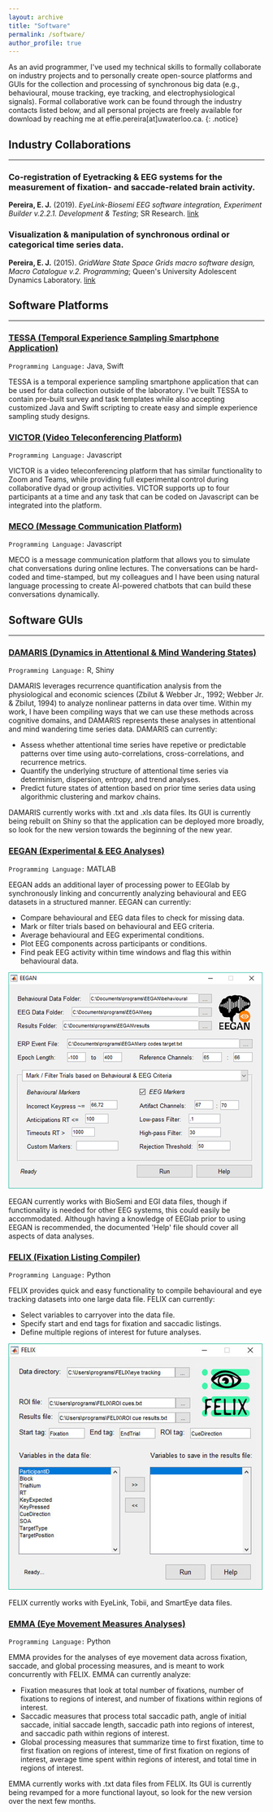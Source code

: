 ```yaml
---
layout: archive
title: "Software"
permalink: /software/
author_profile: true
---
```


As an avid programmer, I've used my technical skills to formally collaborate on industry projects and to personally create open-source platforms and GUIs for the collection and processing of synchronous big data (e.g., behavioural, mouse tracking, eye tracking, and electrophysiological signals). Formal collaborative work can be found through the industry contacts listed below, and all personal projects are freely available for download by reaching me at effie.pereira[at]uwaterloo.ca.
{: .notice}


## Industry Collaborations
------

### Co-registration of Eyetracking & EEG systems for the measurement of fixation- and saccade-related brain activity.
**Pereira, E. J.** (2019). _EyeLink-Biosemi EEG software integration, Experiment Builder v.2.2.1. Development & Testing_; SR Research.
[link](https://www.sr-research.com/eyelink-biosemi-integration/)

### Visualization & manipulation of synchronous ordinal or categorical time series data.
**Pereira, E. J.** (2015). _GridWare State Space Grids macro software design, Macro Catalogue v.2. Programming_; Queen's University Adolescent Dynamics Laboratory.
[link](http://statespacegrids.org/)


## Software Platforms
------

### <ins>TESSA (Temporal Experience Sampling Smartphone Application)</ins>
`Programming Language:` Java, Swift

TESSA is a temporal experience sampling smartphone application that can be used for data collection outside of the laboratory. I've built TESSA to contain pre-built survey and task templates while also accepting customized Java and Swift scripting to create easy and simple experience sampling study designs.


### <ins>VICTOR (Video Teleconferencing Platform)</ins>
`Programming Language:` Javascript

VICTOR is a video teleconferencing platform that has similar functionality to Zoom and Teams, while providing full experimental control during collaborative dyad or group activities. VICTOR supports up to four participants at a time and any task that can be coded on Javascript can be integrated into the platform.


### <ins>MECO (Message Communication Platform)</ins>
`Programming Language:` Javascript

MECO is a message communication platform that allows you to simulate chat conversations during online lectures. The conversations can be hard-coded and time-stamped, but my colleagues and I have been using natural language processing to create AI-powered chatbots that can build these conversations dynamically.


## Software GUIs
------

### <ins>DAMARIS (Dynamics in Attentional & Mind Wandering States)</ins>
`Programming Language:` R, Shiny

DAMARIS leverages recurrence quantification analysis from the physiological and economic sciences (Zbilut & Webber Jr., 1992; Webber Jr. & Zbilut, 1994) to analyze nonlinear patterns in data over time. Within my work, I have been compiling ways that we can use these methods across cognitive domains, and DAMARIS represents these analyses in attentional and mind wandering time series data. DAMARIS can currently:
* Assess whether attentional time series have repetive or predictable patterns over time using auto-correlations, cross-correlations, and recurrence metrics.
* Quantify the underlying structure of attentional time series via determinism, dispersion, entropy, and trend analyses.
* Predict future states of attention based on prior time series data using algorithmic clustering and markov chains.

DAMARIS currently works with .txt and .xls data files. Its GUI is currently being rebuilt on Shiny so that the application can be deployed more broadly, so look for the new version towards the beginning of the new year.


### <ins>EEGAN (Experimental & EEG Analyses)</ins>
`Programming Language:` MATLAB

EEGAN adds an additional layer of processing power to EEGlab by synchronously linking and concurrently analyzing behavioural and EEG datasets in a structured manner. EEGAN can currently:
* Compare behavioural and EEG data files to check for missing data.
* Mark or filter trials based on behavioural and EEG criteria.
* Average behavioural and EEG experimental conditions.
* Plot EEG components across participants or conditions.
* Find peak EEG activity within time windows and flag this within behavioural data.

![internal](/images/software_EEGAN.jpg)

EEGAN currently works with BioSemi and EGI data files, though if functionality is needed for other EEG systems, this could easily be accommodated. Although having a knowledge of EEGlab prior to using EEGAN is recommended, the documented 'Help' file should cover all aspects of data analyses.


### <ins>FELIX (Fixation Listing Compiler)</ins>
`Programming Language:` Python

FELIX provides quick and easy functionality to compile behavioural and eye tracking datasets into one large data file. FELIX can currently:
* Select variables to carryover into the data file.
* Specify start and end tags for fixation and saccadic listings.
* Define multiple regions of interest for future analyses.

![internal](/images/software_FELIX.jpg)

FELIX currently works with EyeLink, Tobii, and SmartEye data files.


### <ins>EMMA (Eye Movement Measures Analyses)</ins>
`Programming Language:` Python

EMMA provides for the analyses of eye movement data across fixation, saccade, and global processing measures, and is meant to work concurrently with FELIX. EMMA can currently analyze:
* Fixation measures that look at total number of fixations, number of fixations to regions of interest, and number of fixations within regions of interest.
* Saccadic measures that process total saccadic path, angle of initial saccade, initial saccade length, saccadic path into regions of interest, and saccadic path within regions of interest.
* Global processing measures that summarize time to first fixation, time to first fixation on regions of interest, time of first fixation on regions of interest, average time spent within regions of interest, and total time in regions of interest.

EMMA currently works with .txt data files from FELIX. Its GUI is currently being revamped for a more functional layout, so look for the new version over the next few months.